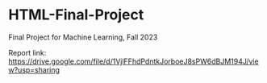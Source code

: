 # HTML-Final-Project
Final Project for Machine Learning, Fall 2023

Report link: https://drive.google.com/file/d/1VjlFFhdPdntkJorboeJ8sPW6dBJM194J/view?usp=sharing
